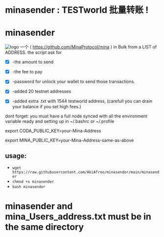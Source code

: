 # minasender :  TESTworld 批量转账 !


# minasender
![logo](https://i.postimg.cc/26qDJK34/Mina-Protocol-Sender.png)
一个 ( https://github.com/MinaProtocol/mina ) in Bulk from a LIST of ADDRESS.
the script ask for

- [x] -the amount to send

- [x] -the fee to pay

- [x] -password for unlock your wallet to send those transactions.

- [x] -added 20 testnet addresses

- [x] -added extra .txt with 1544 testworld address, (carefull you can drain your balance if you set high fees.)

dont forget: you must have a full node synced with all the environment variable ready and setting up in ~/.bashrc or ~/.profile

export CODA_PUBLIC_KEY=your-Mina-Address

export MINA_PUBLIC_KEY=your-Mina-Address-same-as-above

## usage:
* `wget https://raw.githubusercontent.com/AkiAfroo/minasender/main/minasender`
* `chmod +x minasender`
* `bash minasender`

# minasender and mina_Users_address.txt must be in the same directory
